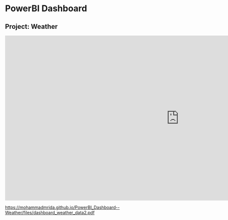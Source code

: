# PowerBI Dashboard
## Project: Weather

<iframe title="Bootcamp_training_dashboard_weather" width="1140" height="541.25" src="https://app.powerbi.com/reportEmbed?reportId=1381573d-b648-43ef-9294-aef743f9741b&autoAuth=true&ctid=6efd0f20-57c8-4447-b53f-00d4992ca50b" frameborder="0" allowFullScreen="true"></iframe>


https://mohammadmrida.github.io/PowerBI_Dashboard--Weather/files/dashboard_weather_data2.pdf
 
